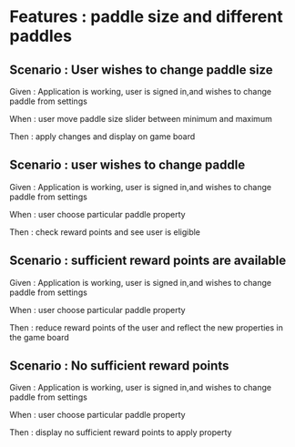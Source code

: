 
# Features : paddle size and different paddles

## Scenario : User wishes to change paddle size

Given : Application is working, user is signed in,and wishes
to change paddle from settings

When : user move paddle size slider between minimum and maximum

Then : apply changes and display on game board

## Scenario : user wishes to change paddle

Given : Application is working, user is signed in,and wishes
to change paddle from settings

When : user choose particular paddle property

Then : check reward points and see user is eligible

## Scenario : sufficient reward points are available

Given : Application is working, user is signed in,and wishes
to change paddle from settings

When : user choose particular paddle property

Then : reduce reward points of the user and reflect the new properties
in the game board

## Scenario : No sufficient reward points

Given : Application is working, user is signed in,and wishes
to change paddle from settings

When : user choose particular paddle property

Then : display no sufficient reward points to apply property
